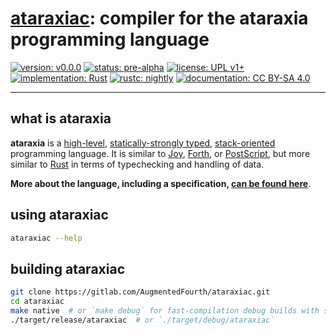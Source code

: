 # [ataraxiac](https://gitlab.com/AugmentedFourth/ataraxiac): compiler for the ataraxia programming language

[![version: v0.0.0](https://img.shields.io/badge/version-v0.0.0-37a988.svg "version: v0.0.0")](https://gitlab.com/AugmentedFourth/ataraxiac)
[![status: pre-alpha](https://img.shields.io/badge/status-pre--alpha-444444.svg "status: pre-alpha")](https://gitlab.com/AugmentedFourth/ataraxiac)
[![license: UPL v1+](https://img.shields.io/badge/license-UPL_v1+-3f779d.svg "license: UPL v1+")](https://opensource.org/licenses/UPL)
[![implementation: Rust](https://img.shields.io/badge/implementation-Rust-b7410e.svg "implementation: Rust")](https://www.rust-lang.org)
[![rustc: nightly](https://img.shields.io/badge/rustc-nightly-d185bd.svg "rustc: nightly")](https://github.com/rust-lang/rust)
[![documentation: CC BY-SA 4.0](https://img.shields.io/badge/documentation-CC_BY--SA_4.0-c6be5f.svg "documentation: CC BY-SA 4.0")](https://ataraxia.nfshost.com)

---

## what is ataraxia

**ataraxia** is a
[high-level](https://en.wikipedia.org/wiki/High-level_programming_language),
[statically-strongly typed](https://en.wikipedia.org/wiki/System_F),
[stack-oriented](https://en.wikipedia.org/wiki/Stack-oriented_programming_language)
programming language. It is similar to
[Joy](https://en.wikipedia.org/wiki/Joy_\(programming_language\)),
[Forth](http://www.forth.org/), or
[PostScript](https://en.wikipedia.org/wiki/PostScript), but more similar to
[Rust](https://www.rust-lang.org) in terms of typechecking and handling of
data.

**More about the language, including a specification, [can be found here](https://ataraxia.nfshost.com)**.

## using ataraxiac

```bash
ataraxiac --help
```

## building ataraxiac

```bash
git clone https://gitlab.com/AugmentedFourth/ataraxiac.git
cd ataraxiac
make native  # or `make debug` for fast-compilation debug builds with symbols
./target/release/ataraxiac  # or `./target/debug/ataraxiac`
```
